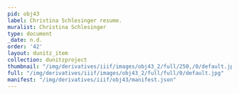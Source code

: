 ```yaml
---
pid: obj43
label: Christina Schlesinger resume.
muralist: Christina Schlesinger
type: document
_date: n.d.
order: '42'
layout: dunitz_item
collection: dunitzproject
thumbnail: "/img/derivatives/iiif/images/obj43_2/full/250,/0/default.jpg"
full: "/img/derivatives/iiif/images/obj43_2/full/full/0/default.jpg"
manifest: "/img/derivatives/iiif/obj43/manifest.json"
---
```

